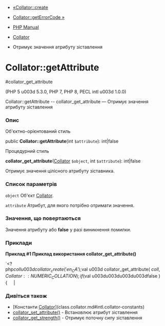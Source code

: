 - [«Collator::create](collator.create.md)
- [Collator::getErrorCode »](collator.geterrorcode.md)

- [PHP Manual](index.md)
- [Collator](class.collator.md)
- Отримує значення атрибуту зіставлення

# Collator::getAttribute

#collator_get_attribute

(PHP 5 u003d 5.3.0, PHP 7, PHP 8, PECL intl u003d 1.0.0)

Collator::getAttribute -- collator_get_attribute — Отримує значення
атрибуту зіставлення

### Опис

Об'єктно-орієнтований стиль

public **Collator::getAttribute**(int `$attribute`): int\|false

Процедурний стиль

**collator_get_attribute**([Collator](class.collator.md) `$object`,
int `$attribute`): int\|false

Отримує значення цілісного атрибуту зіставника.

### Список параметрів

`object`
Об'єкт [Collator](class.collator.md).

`attribute`
Атрибут, для якого потрібно отримати значення.

### Значення, що повертаються

Значення атрибуту або **false** у разі виникнення помилки.

### Приклади

**Приклад #1 Приклад використання **collator_get_attribute()****

`<?php$coll u003d collator_create( 'en_CA' );$val u003d collator_get_attribute( $coll, Collator::NUMERIC_COLLATION );if( $val u003du003du003du003dfalse ){     |

### Дивіться також

- [Константи
[Collator](class.collator.md)](class.collator.md#intl.collator-constants)
- [collator_set_attribute()](collator.setattribute.md) -
Встановлює атрибут зіставлення
- [collator_get_strength()](collator.getstrength.md) - Отримує
поточну силу зіставлення
